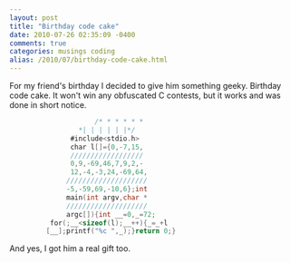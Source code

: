 ```yaml
---
layout: post
title: "Birthday code cake"
date: 2010-07-26 02:35:09 -0400
comments: true
categories: musings coding
alias: /2010/07/birthday-code-cake.html
---
```


For my friend's birthday I decided to give him something geeky. Birthday code cake. It won't win any obfuscated C contests, but it works and was done in short notice.

<!--more-->

```c
                     /* * * * * *             
                 *| | | | | |*/          
               #include<stdio.h>         
               char l[]={0,-7,15,         
               //////////////////
               0,9,-69,46,7,9,2,-
               12,-4,-3,24,-69,64,
              ////////////////////
              -5,-59,69,-10,6};int
              main(int argv,char *
              ////////////////////
              argc[]){int __=0,_=72;
          for(;__<sizeof(l);__++){_=_+l
         [__];printf("%c ",_);}return 0;}
```
And yes, I got him a real gift too. 
